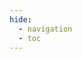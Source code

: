 ```yaml
---
hide:
  - navigation
  - toc
---
```


<style>
.md-typeset h1,
.md-content__button {display: none;}
</style>
